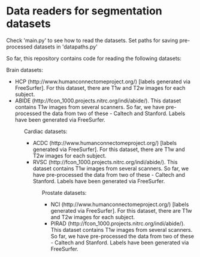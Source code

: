 # Data readers for segmentation datasets

Check 'main.py' to see how to read the datasets.
Set paths for saving pre-processed datasets in 'datapaths.py'

So far, this repository contains code for reading the following datasets:

Brain datasets:
    
<ul>
    <li> HCP (http://www.humanconnectomeproject.org/) [labels generated via FreeSurfer]. For this dataset, there are T1w and T2w images for each subject.
    <li> ABIDE (http://fcon_1000.projects.nitrc.org/indi/abide/). This dataset contains T1w images from several scanners. So far, we have pre-processed the data from two of these - Caltech and Stanford. Labels have been generated via FreeSurfer.       
<ul>
    
Cardiac datasets:
    
<ul>
    <li> ACDC (http://www.humanconnectomeproject.org/) [labels generated via FreeSurfer]. For this dataset, there are T1w and T2w images for each subject.
    <li> RVSC (http://fcon_1000.projects.nitrc.org/indi/abide/). This dataset contains T1w images from several scanners. So far, we have pre-processed the data from two of these - Caltech and Stanford. Labels have been generated via FreeSurfer.
<ul>
    
    
Prostate datasets:
    
<ul>
    <li> NCI (http://www.humanconnectomeproject.org/) [labels generated via FreeSurfer]. For this dataset, there are T1w and T2w images for each subject.
    <li> PIRAD (http://fcon_1000.projects.nitrc.org/indi/abide/). This dataset contains T1w images from several scanners. So far, we have pre-processed the data from two of these - Caltech and Stanford. Labels have been generated via FreeSurfer.
<ul>
